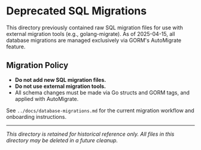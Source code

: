# Deprecated SQL Migrations

This directory previously contained raw SQL migration files for use with external migration tools (e.g., golang-migrate). As of 2025-04-15, all database migrations are managed exclusively via GORM's AutoMigrate feature.

## Migration Policy
- **Do not add new SQL migration files.**
- **Do not use external migration tools.**
- All schema changes must be made via Go structs and GORM tags, and applied with AutoMigrate.

See `../docs/database-migrations.md` for the current migration workflow and onboarding instructions.

---

_This directory is retained for historical reference only. All files in this directory may be deleted in a future cleanup._
